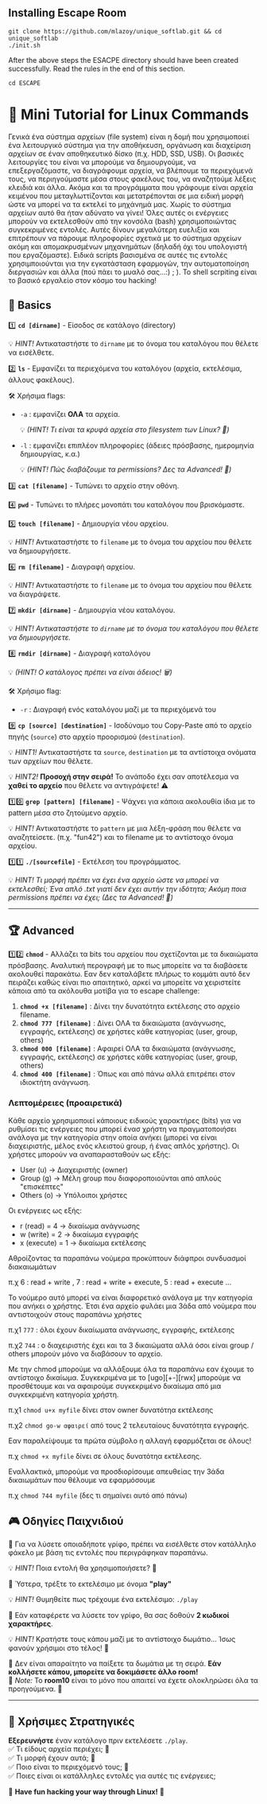 ## Installing Escape Room 

```
git clone https://github.com/mlazoy/unique_softlab.git && cd unique_softlab
./init.sh
```

After the above steps the ESACPE directory should have been created successfully. Read the rules in the end of this section.
```
cd ESCAPE
```

# 🚀 Μini Tutorial for Linux Commands

Γενικά ένα σύστημα αρχείων (file system) είναι η δομή που χρησιμοποιεί ένα λειτουργικό σύστημα για την αποθήκευση, οργάνωση και διαχείριση αρχείων σε έναν αποθηκευτικό δίσκο (π.χ. HDD, SSD, USB).
Οι βασικές λειτουργίες του είναι να μπορούμε να δημιουργούμε, να επεξεργαζόμαστε, να διαγράφουμε αρχεία, να βλέπουμε τα περιεχόμενά τους, να περιηγούμαστε μέσα στους φακέλους του, να αναζητούμε λέξεις κλειδιά και άλλα. Ακόμα και τα προγράμματα που γράφουμε είναι αρχεία κειμένου που μεταγλωττίζονται και μετατρέπονται σε μια ειδική μορφή ώστε να μπορεί να τα εκτελεί το μηχάνημά μας. Χωρίς το σύστημα αρχείων αυτό θα ήταν αδύνατο να γίνει! Όλες αυτές οι ενέργειες μπορούν να εκτελεσθούν από την κονσόλα (bash) χρησιμοποιώντας συγκεκριμένες εντολές. Αυτές δίνουν μεγαλύτερη ευελιξία και επιτρέπουν να πάρουμε πληροφορίες σχετικά με το σύστημα αρχείων ακόμη και απομακρυσμένων μηχανημάτων (δηλαδή όχι του υπολογιστή που εργαζόμαστε). Ειδικά scripts βασισμένα σε αυτές τις εντολές χρησιμποιούνται για την εγκατάσταση εφαρμογών, την αυτοματοποίηση διεργασιών και άλλα (πού πάει το μυαλό σας...:) ; ). To shell scrpiting είναι το βασικό εργαλείο στον κόσμο του hacking!  


## 🔹 Basics

1️⃣ **`cd [dirname]`** - Είσοδος σε κατάλογο (directory)

  💡 *HINT!* Αντικαταστήστε το `dirname` με το όνομα του καταλόγου που θέλετε να εισέλθετε.

2️⃣ **`ls`** - Εμφανίζει τα περιεχόμενα του καταλόγου (αρχεία, εκτελέσιμα, άλλους φακέλους). 

   🛠️ Χρήσιμα flags:  
   - `-a` : εμφανίζει **ΟΛΑ** τα αρχεία.

      💡 *(HINT! Τι είναι τα κρυφά αρχεία στο filesystem των Linux? 🤔)*
   - `-l` : εμφανίζει επιπλέον πληροφορίες (άδειες πρόσβασης, ημερομηνία δημιουργίας, κ.α.)
     
      💡 *(HINT! Πώς διαβάζουμε τα permissions? Δες τα Advanced! 📖)*    

3️⃣ **`cat [filename]`** - Τυπώνει το αρχείο στην οθόνη.

4️⃣ **`pwd`** - Τυπώνει το πλήρες μονοπάτι του καταλόγου που βρισκόμαστε.

5️⃣ **`touch [filename]`** - Δημιουργία νέου αρχείου.  

   💡 *HINT!* Αντικαταστήστε το `filename` με το όνομα του αρχείου που θέλετε να δημιουργήσετε.
   
6️⃣ **`rm [filename]`** - Διαγραφή αρχείου.  

   💡 *HINT!* Αντικαταστήστε το `filename` με το όνομα του αρχείου που θέλετε να διαγράψετε.
   
7️⃣ **`mkdir [dirname]`** - Δημιουργία νέου καταλόγου. 

   💡 *HINT! Αντικαταστήστε το `dirname` με το όνομα του καταλόγου που θέλετε να δημιουργήσετε.*
  
8️⃣ **`rmdir [dirname]`** - Διαγραφή καταλόγου

   💡 *(HINT! Ο κατάλογος πρέπει να είναι άδειος! 🗑️)*  

   🛠️ Χρήσιμο flag:  
   - `-r` : Διαγραφή ενός καταλόγου μαζί με τα περιεχόμενά του
     
9️⃣ **`cp [source] [destination]`** - Ισοδύναμο του Copy-Paste από το αρχείο πηγής (`source`) στο αρχείο προορισμού (`destination`). 

   💡 *HINT1!* Αντικαταστήστε τα `source`, `destination` με τα αντίστοιχα ονόματα των αρχείων που θέλετε.
   
   💡 *HINT2!* **Προσοχή στην σειρά!** Το ανάποδο έχει σαν αποτέλεσμα να **χαθεί το αρχείο** που θέλετε να αντιγράψετε! ⚠️

1️⃣0️⃣ **`grep [pattern] [filename]`** - Ψάχνει για κάποια ακολουθία ίδια με το pattern μέσα στο ζητούμενο αρχείο.

   💡 *HINT!* Αντικαταστήστε τo `pattern` με μια λέξη-φράση που θέλετε να αναζητείσετε. (π.χ. "fun42") και το filename με το αντίστοιχο όνομα αρχείου.
   

1️⃣1️⃣ **`./[sourcefile]`** - Eκτέλεση του προγράμματος. 

 💡 *ΗΙΝΤ! Τι μορφή πρέπει να έχει ένα αρχείο ώστε να μπορεί να εκτελεσθεί; Ένα απλό .txt γιατί δεν έχει αυτήν την ιδότητα; Ακόμη ποια permissions πρέπει να έχει;
   (Δες τα Advanced! 📖)*

---

## 🏆 Advanced

1️⃣2️⃣ **`chmod`** - Αλλάζει τα bits του αρχείου που σχετίζονται με τα δικαιώματα πρόσβασης. Αναλυτική περογραφή με το πως μπορείτε να τα διαβάσετε ακολουθεί παρακάτω. Eαν δεν καταλάβετε πλήρως το κομμάτι αυτό δεν πειράζει καθώς είναι πιο απαιτητικό, αρκεί να μπορείτε να χειριστείτε κάποια από τα ακόλουθα μοτίβα για το escape challenge: 
1) **`chmod +x [filename]`** : Δίνει την δυνατότητα εκτέλεσης στο αρχείο filename.
2) **`chmod 777 [filename]`** : Δίνει ΟΛΑ τα δικαιώματα (ανάγνωσης, εγγραφής, εκτέλεσης) σε χρήστες κάθε κατηγορίας (user, group, others)
4) **`chmod 000 [filename]`** : Aφαιρεί ΟΛΑ τα δικαιώματα (ανάγνωσης, εγγραφής, εκτέλεσης) σε χρήστες κάθε κατηγορίας (user, group, others) 
5) **`chmod 400 [filename]`** : Όπως και από πάνω αλλά επιτρέπει στον ιδιοκτήτη ανάγνωση.

### Λεπτομέρειες (προαιρετικά)
Kάθε αρχείο χρησιμοποιεί κάποιους ειδικούς χαρακτήρες (bits) για να ρυθμίσει τις ενέργειες που μπορεί ένασ χρήστη να πραγματοποιήσει ανάλογα με την κατηγορία στην οποία ανήκει (μπορεί να είναι διαχειριστής, μέλος ενός κλειστού group, ή ένας απλός χρήστης). 
Οι χρήστες μπορούν να αναπαρασταθούν ως εξής: 
- User (u) → Διαχειριστής (owner)
- Group (g) → Μέλη group που διαφοροποιούνται από απλούς "επισκέπτες"
- Others (o) → Υπόλοιποι χρήστες
  
Οι ενέργειες ως εξής: 
- r (read) = 4 → δικαίωμα ανάγνωσης
- w (write) = 2 → δικαίωμα εγγραφής 
- x (execute) = 1 → δικαίωμα εκτέλεσης
  
Αθροίζoντας τα παραπάνω νούμερα προκύπτουν διάφπροι συνδυασμοί διακαιωμάτων

π.χ 6 : read + write , 7 : read + write + execute, 5 : read + execute ...

Το νούμερο αυτό μπορεί να είναι διαφορετικό ανάλογα με την κατηγορία που ανήκει ο χρήστης. Έτσι ένα αρχείο φυλάει μια 3άδα από νούμερα που αντιστοιχούν στους παραπάνω χρήστες

π.χ1   `777` : όλοι έχουν δικαίωματα ανάγνωσης, εγγραφής, εκτέλεσης

π.χ2   `744` : ο διαχειριστής έχει και τα 3 δικαιώματα αλλά όσοι είναι group / others μπορούν μόνο να διαβάσουν το αρχείο.

Με την chmod μπορούμε να αλλάξουμε όλα τα παραπάνω εαν έχουμε το αντίστοιχο δικαίωμα. Συγκεκριμένα με το [ugo][+-][rwx] μπορούμε να προσθέτουμε και να αφαιρούμε συγκεκριμένο δικαίωμα από μια συγκεκριμένη κατηγoρία χρήστη. 

π.χ1 `chmod u+x myfile` δίνει στον owner δυνατότηα εκτέλεσης

π.χ2 `chmod go-w αφαιρεί` από τους 2 τελευταίους δυνατότητα εγγραφής.
    
Εαν παραλείψουμε τα πρώτα σύμβολο η αλλαγή εφαρμόζεται σε όλους! 

π.χ `chmod +x myfile` δίνει σε όλους δυνατότηα εκτέλεσης. 

Εναλλακτικά, μπορούμε να προσδιορίσουμε απευθείας την 3άδα δικαιωμάτων που θέλουμε να εφαρμόσουμε

π.χ `chmod 744 myfile` (δες τι σημαίνει αυτό από πάνω)


## 🎮 Οδηγίες Παιχνιδιού

🎯 Για να λύσετε οποιαδήποτε γρίφο, πρέπει να εισέλθετε στον κατάλληλο φάκελο με βάση τις εντολές που περιγράφηκαν παραπάνω.

   💡 *HINT!* Ποια εντολή θα χρησιμοποιήσετε? 🤔

🎯 Ύστερα, τρέξτε το εκτελέσιμο με όνομα **"play"**

   💡 *HINT!* Θυμηθείτε πως τρέχουμε ένα εκτελέσιμο: `./play`

🎯 Εάν καταφέρετε να λύσετε τον γρίφο, θα σας δοθούν **2 κωδικοί χαρακτήρες**.

   💡 *HINT!* Κρατήστε τους κάπου μαζί με το αντίστοιχο δωμάτιο... Ίσως φανούν χρήσιμοι στο τέλος! 🔑

🎯 Δεν είναι απαραίτητο να παίξετε τα δωμάτια με τη σειρά. **Εάν κολλήσετε κάπου, μπορείτε να δοκιμάσετε άλλο room!**  
   📝 *Note:* Το **room10** είναι το μόνο που απαιτεί να έχετε ολοκληρώσει όλα τα προηγούμενα. 🏁

---

## 🔹 Χρήσιμες Στρατηγικές

 **Εξερευνήστε** έναν κατάλογο πριν εκτελέσετε `./play`.  
✅ Τι είδους αρχεία περιέχει; 📂  
✅ Τι μορφή έχουν αυτά; 📜  
✅ Ποιο είναι το περιεχόμενό τους; 🧐  
✅ Ποιες είναι οι κατάλληλες εντολές για αυτές τις ενέργειες;  

🎉 **Have fun hacking your way through Linux!** 🎉





